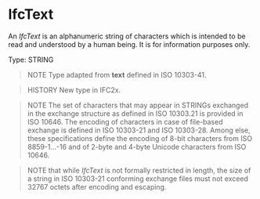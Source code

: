 # IfcText

An _IfcText_ is an alphanumeric string of characters which is intended to be read and understood by a human being. It is for information purposes only.
<!-- end of short definition -->

Type: STRING

> NOTE Type adapted from **text** defined in ISO 10303-41.

> HISTORY New type in IFC2x.

> NOTE The set of characters that may appear in STRINGs exchanged in the exchange structure as defined in ISO 10303.21 is provided in ISO 10646. The encoding of characters in case of file-based exchange is defined in ISO 10303-21 and ISO 10303-28. Among else, these specifications define the encoding of 8-bit characters from ISO 8859-1...-16 and of 2-byte and 4-byte Unicode characters from ISO 10646.

> NOTE that while _IfcText_ is not formally restricted in length, the size of a string in ISO 10303-21 conforming exchange files must not exceed 32767 octets after encoding and escaping.
